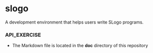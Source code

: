 # slogo
A development environment that helps users write SLogo programs.

### API_EXERCISE
+ The Markdown file is located in the **doc** directory of this repository
